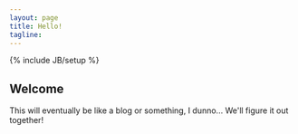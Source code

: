 ```yaml
---
layout: page
title: Hello!
tagline: 
---
```

{% include JB/setup %}

## Welcome

This will eventually be like a blog or something, I dunno... We'll figure it out together!
